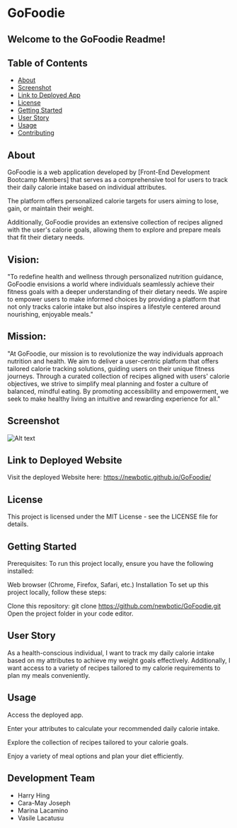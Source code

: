 <h1>GoFoodie</h1>

<h2>Welcome to the GoFoodie Readme!</h2>

## Table of Contents

- [About](#about)
- [Screenshot](#screenshot)
- [Link to Deployed App](#link-to-deployed-app)
- [License](#license)
- [Getting Started](#getting-started)
- [User Story](#user-story)
- [Usage](#usage)
- [Contributing](#contributing)

## About

GoFoodie is a web application developed by [Front-End Development Bootcamp Members] that serves as a comprehensive tool for users to track their daily calorie intake based on individual attributes.

The platform offers personalized calorie targets for users aiming to lose, gain, or maintain their weight.

Additionally, GoFoodie provides an extensive collection of recipes aligned with the user's calorie goals, allowing them to explore and prepare meals that fit their dietary needs.

## Vision:

"To redefine health and wellness through personalized nutrition guidance, GoFoodie envisions a world where individuals seamlessly achieve their fitness goals with a deeper understanding of their dietary needs. We aspire to empower users to make informed choices by providing a platform that not only tracks calorie intake but also inspires a lifestyle centered around nourishing, enjoyable meals."

## Mission:

"At GoFoodie, our mission is to revolutionize the way individuals approach nutrition and health. We aim to deliver a user-centric platform that offers tailored calorie tracking solutions, guiding users on their unique fitness journeys. Through a curated collection of recipes aligned with users' calorie objectives, we strive to simplify meal planning and foster a culture of balanced, mindful eating. By promoting accessibility and empowerment, we seek to make healthy living an intuitive and rewarding experience for all."

## Screenshot
![Alt text]("./assets/images/screencapture-newbotic-github-io-GoFoodie-2024-01-04-19_44_18.png")

## Link to Deployed Website

Visit the deployed Website here:
https://newbotic.github.io/GoFoodie/

## License

This project is licensed under the MIT License - see the LICENSE file for details.

## Getting Started

Prerequisites:
To run this project locally, ensure you have the following installed:

Web browser (Chrome, Firefox, Safari, etc.)
Installation
To set up this project locally, follow these steps:

Clone this repository: git clone https://github.com/newbotic/GoFoodie.git
Open the project folder in your code editor.

## User Story

As a health-conscious individual, I want to track my daily calorie intake based on my attributes to achieve my weight goals effectively. Additionally, I want access to a variety of recipes tailored to my calorie requirements to plan my meals conveniently.

## Usage

Access the deployed app.

Enter your attributes to calculate your recommended daily calorie intake.

Explore the collection of recipes tailored to your calorie goals.

Enjoy a variety of meal options and plan your diet efficiently.

## Development Team

- Harry Hing
- Cara-May Joseph
- Marina Lacamino
- Vasile Lacatusu
